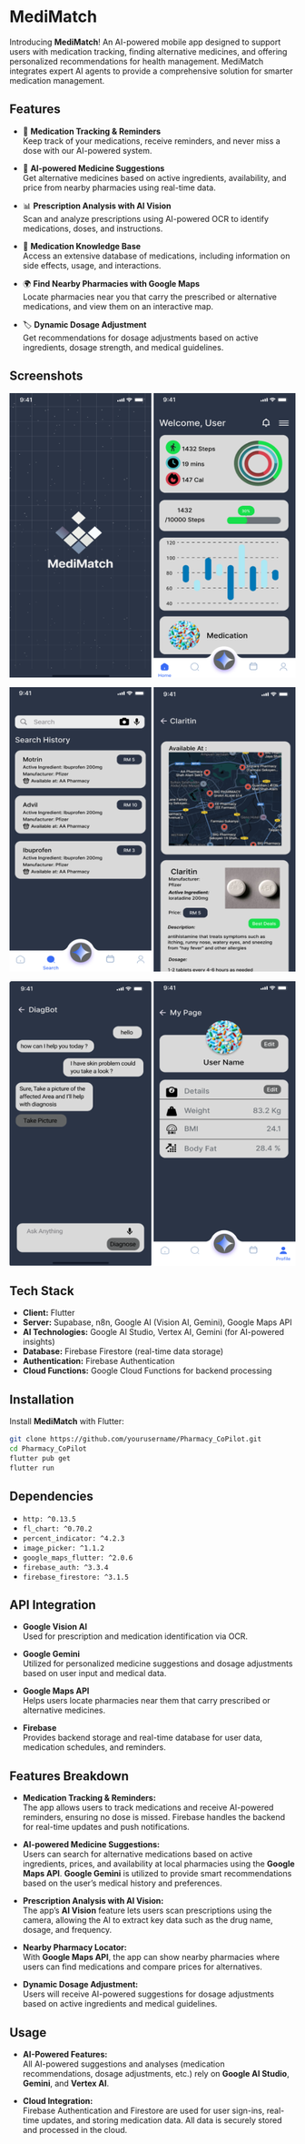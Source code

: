 # **MediMatch**
Introducing **MediMatch**! An AI-powered mobile app designed to support users with medication tracking, finding alternative medicines, and offering personalized recommendations for health management. MediMatch integrates expert AI agents to provide a comprehensive solution for smarter medication management.

## Features

- 🏥 **Medication Tracking & Reminders**  
  Keep track of your medications, receive reminders, and never miss a dose with our AI-powered system.

- 🧠 **AI-powered Medicine Suggestions**  
  Get alternative medicines based on active ingredients, availability, and price from nearby pharmacies using real-time data.

- 📊 **Prescription Analysis with AI Vision**  
  Scan and analyze prescriptions using AI-powered OCR to identify medications, doses, and instructions.

- 💊 **Medication Knowledge Base**  
  Access an extensive database of medications, including information on side effects, usage, and interactions.

- 🌍 **Find Nearby Pharmacies with Google Maps**  
  Locate pharmacies near you that carry the prescribed or alternative medications, and view them on an interactive map.

- 🏷️ **Dynamic Dosage Adjustment**  
  Get recommendations for dosage adjustments based on active ingredients, dosage strength, and medical guidelines.

## Screenshots

<p align="center">
  <img src="assets/README/Splash.png" width="250" height="500">
  <img src="assets/README/Dashboard.png" width="250" height="500">
</p>
<p align="center">
  <img src="assets/README/Search.png" width="250" height="500">
  <img src="assets/README/Result.png" width="250" height="500">
</p>
<p align="center">
  <img src="assets/README/Chat.png" width="250" height="500">
  <img src="assets/README/Profile.png" width="250" height="500">
</p>

## Tech Stack

- **Client:** Flutter
- **Server:** Supabase, n8n, Google AI (Vision AI, Gemini), Google Maps API
- **AI Technologies:** Google AI Studio, Vertex AI, Gemini (for AI-powered insights)
- **Database:** Firebase Firestore (real-time data storage)
- **Authentication:** Firebase Authentication
- **Cloud Functions:** Google Cloud Functions for backend processing

## Installation

Install **MediMatch** with Flutter:

```bash
git clone https://github.com/yourusername/Pharmacy_CoPilot.git
cd Pharmacy_CoPilot
flutter pub get
flutter run
```

## Dependencies

-   `http: ^0.13.5`
-   `fl_chart: ^0.70.2`
-   `percent_indicator: ^4.2.3`
-   `image_picker: ^1.1.2`
-   `google_maps_flutter: ^2.0.6`
-   `firebase_auth: ^3.3.4`
-   `firebase_firestore: ^3.1.5`

## API Integration

- **Google Vision AI**  
  Used for prescription and medication identification via OCR.

- **Google Gemini**  
  Utilized for personalized medicine suggestions and dosage adjustments based on user input and medical data.

- **Google Maps API**  
  Helps users locate pharmacies near them that carry prescribed or alternative medicines.

- **Firebase**  
  Provides backend storage and real-time database for user data, medication schedules, and reminders.

## Features Breakdown

- **Medication Tracking & Reminders:**  
  The app allows users to track medications and receive AI-powered reminders, ensuring no dose is missed. Firebase handles the backend for real-time updates and push notifications.

- **AI-powered Medicine Suggestions:**  
  Users can search for alternative medications based on active ingredients, prices, and availability at local pharmacies using the **Google Maps API**. **Google Gemini** is utilized to provide smart recommendations based on the user’s medical history and preferences.

- **Prescription Analysis with AI Vision:**  
  The app’s **AI Vision** feature lets users scan prescriptions using the camera, allowing the AI to extract key data such as the drug name, dosage, and frequency.

- **Nearby Pharmacy Locator:**  
  With **Google Maps API**, the app can show nearby pharmacies where users can find medications and compare prices for alternatives.

- **Dynamic Dosage Adjustment:**  
  Users will receive AI-powered suggestions for dosage adjustments based on active ingredients and medical guidelines.

## Usage

- **AI-Powered Features:**  
  All AI-powered suggestions and analyses (medication recommendations, dosage adjustments, etc.) rely on **Google AI Studio**, **Gemini**, and **Vertex AI**.

- **Cloud Integration:**  
  Firebase Authentication and Firestore are used for user sign-ins, real-time updates, and storing medication data. All data is securely stored and processed in the cloud.